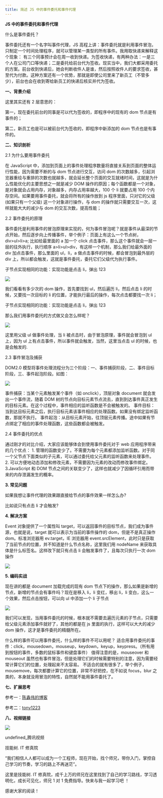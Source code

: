 ```yaml
---
title: 简述 JS 中的事件委托和事件代理
---
```


**JS 中的事件委托和事件代理**

什么是事件委托？

事件委托还有一个名字叫事件代理，JS 高程上讲：事件委托就是利用事件冒泡，只制定一个时间处理程序，就可以管理某一类型的所有事件。我用取快递来解释这个现象： 有三个同事预计会在周一收到快递。为签收快递，有两种办法：一是三个人在公司门口等快递；二是委托给前台代为签收。现实当中，我们大都采用委托的方案。前台收到快递后，她会判断收件人是谁，然后按照收件人的要求签收，甚至代为付款。这种方案还有一个优势，那就是即使公司里来了新员工（不管多少），前台也会在收到寄给新员工的快递后核实并代为签收。

**一、背景介绍**

这里其实还有 2 层意思的：

第一，现在委托前台的同事是可以代为签收的，即程序中的现有的 dom 节点是有事件的；

第二，新员工也是可以被前台代为签收的，即程序中新添加的 dom 节点也是有事件的。

**二、知识剖析**

2.1 为什么要用事件委托

在 JavaScript 中，添加到页面上的事件处理程序数量将直接关系到页面的整体运行性能，因为需要不断的与 dom 节点进行交互，访问 dom 的次数越多，引起浏览器重绘与重排的次数也就越多，就会延长整个页面的交互就绪时间，这就是为什么性能优化的主要思想之一就是减少 DOM 操作的原因；每个函数都是一个对象，是对象就会占用内存，对象越多，内存占用率越大，100 个 li 就要占用 100 个内存空间。如果要用事件委托，就会将所有的操作放到 js 程序里面，只对它的父级 (如果只有一个父级) 这一个对象进行操作，与 dom 的操作就只需要交互一次，这样就能大大的减少与 dom 的交互次数，提高性能；

2.2 事件委托的原理

事件委托是利用事件的冒泡原理来实现的，何为事件冒泡呢？就是事件从最深的节点开始，然后逐步向上传播事件，举个例子：页面上有这么一个节点树，div>ul>li>a; 比如给最里面的 a 加一个 click 点击事件，那么这个事件就会一层一层的往外执行，执行顺序 a>li>ul>div，有这样一个机制，那么我们给最外面的 div 加点击事件，那么里面的 ul，li，a 做点击事件的时候，都会冒泡到最外层的 div 上，所以都会触发，这就是事件委托，委托它们父级代为执行事件。

子节点实现相同的功能：实现功能是点击 li，弹出 123

![](http://upload-images.jianshu.io/upload_images/7503015-4e260b47b00d4bcf.png)

我们看看有多少次的 dom 操作，首先要找到 ul，然后遍历 li，然后点击 li 的时候，又要找一次目标的 li 的位置，才能执行最后的操作，每次点击都要找一次 li；

子节点实现相同的功能：实现功能是点击 li，弹出 123

那么我们用事件委托的方式做又会怎么样呢？

![](http://upload-images.jianshu.io/upload_images/7503015-2421861e8b2fdb07.png)

这里用父级 ul 做事件处理，当 li 被点击时，由于冒泡原理，事件就会冒泡到 ul 上，因为 ul 上有点击事件，所以事件就会触发，当然，这里当点击 ul 的时候，也是会触发的.

2.3 事件冒泡及捕获

DOM2.0 模型将事件处理流程分为三个阶段：一、事件捕获阶段，二、事件目标阶段，三、事件起泡阶段。如图：

![](http://upload-images.jianshu.io/upload_images/7503015-3207c2ef357563a9.png)

事件捕获：当某个元素触发某个事件（如 onclick），顶层对象 document 就会发出一个事件流，随着 DOM 树的节点向目标元素节点流去，直到到达事件真正发生的目标元素。在这个过程中，事件相应的监听函数是不会被触发的。 事件目标：当到达目标元素之后，执行目标元素该事件相应的处理函数。如果没有绑定监听函数，那就不执行。 事件起泡：从目标元素开始，往顶层元素传播。途中如果有节点绑定了相应的事件处理函数，这些函数都会被触发。

2.4 事件委托的优点

通过刚才的对比介绍，大家应该能够体会到使用事件委托对于 web 应用程序带来的几个优点： 1. 管理的函数变少了。不需要为每个元素都添加监听函数。对于同一个父节点下面类似的子元素，可以通过委托给父元素的监听函数来处理事件。 2. 可以方便地动态添加和修改元素，不需要因为元素的改动而修改事件绑定。 3.JavaScript 和 DOM 节点之间的关联变少了，这样也就减少了因循环引用而带来的内存泄漏发生的概率。

**3. 常见问题**

如果我想让事件代理的效果跟直接给节点的事件效果一样怎么办?

比如说只有点击 li 才会触发?

**4. 解决方案**

Event 对象提供了一个属性叫 target，可以返回事件的目标节点，我们成为事件源，也就是说，target 就可以表示为当前的事件操作的 dom，但是不是真正操作 dom。标准浏览器用 ev.target，IE 浏览器用 event.srcElement，此时只是获取了当前节点的位置，并不知道是什么节点名称，这里我们用 nodeName 来获取具体是什么标签名。这样改下就只有点击 li 会触发事件了，且每次只执行一次 dom 操作

![](http://upload-images.jianshu.io/upload_images/7503015-20b5f98519d72a50.png)

**5. 编码实战**

现在讲的都是 document 加载完成的现有 dom 节点下的操作，那么如果是新增的节点，新增的节点会有事件吗？现在是移入 li，li 变红，移出 li，li 变白，这么一个效果，然后点击按钮，可以向 ul 中添加一个 li 子节点

![](http://upload-images.jianshu.io/upload_images/7503015-d7740f748cfe8b89.png)

我们可以发现，当用事件委托的时候，根本就不需要去遍历元素的子节点，只需要给父级元素添加事件就好了，其他的都是在 js 里面的执行，这样可以大大的减少 dom 操作，这才是事件委托的精髓所在。

什么样的事件可以用事件委托，什么样的事件不可以用呢？ 适合用事件委托的事件：click，mousedown，mouseup，keydown，keyup，keypress。（所有用到按钮的事件，多数的鼠标事件和键盘事件） 值得注意的是，mouseover 和 mouseout 虽然也有事件冒泡，但是处理它们的时候需要特别的注意，因为需要经常计算它们的位置，处理起来不太容易。 不适合的就有很多了，举个例子，mousemove，每次都要计算它的位置，非常不好把控，在不如说 focus，blur 之类的，本身就没用冒泡的特性，自然就不能用事件委托了。

**七、扩展思考**

参考一：[陈鑫伟的博客](https://link.jianshu.com/?t=https%3A%2F%2Fwww.cnblogs.com%2FowenChen%2Farchive%2F2013%2F02%2F18%2F2915521.html)

参考二：[tony1223](https://link.jianshu.com/?t=http%3A%2F%2Fithelp.ithome.com.tw%2Farticles%2F10120565)

**八、视频链接**

![](https://upload.jianshu.io/videos/cover_imgs/null?imageView2/1/w/90/h/90)

undefined_腾讯视频

技能树. IT 修真院

“我们相信人人都可以成为一个工程师，现在开始，找个师兄，带你入门，掌控自己学习的节奏，学习的路上不再迷茫”。

这里是技能树. IT 修真院，成千上万的师兄在这里找到了自己的学习路线，学习透明化，成长可见化，师兄 1 对 1 免费指导。快来与我一起学习吧 ！

感谢大家的阅读！